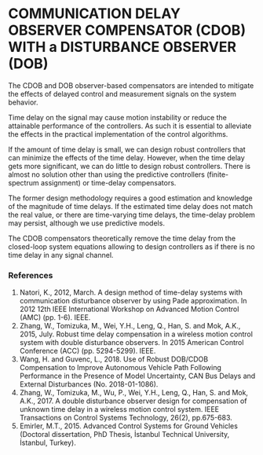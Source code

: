# COMMUNICATION DELAY OBSERVER COMPENSATOR (CDOB) WITH a DISTURBANCE OBSERVER (DOB)

The CDOB and DOB observer-based compensators are intended to mitigate the effects of delayed control and
measurement signals on the system behavior.

Time delay on the signal may cause motion instability or reduce the attainable performance of the controllers. As
such it is essential to alleviate the effects in the practical implementation of the control algorithms.

If the amount of time delay is small, we can design robust controllers that can minimize the effects of the
time delay. However, when the time delay gets more significant, we can do little to design robust controllers. There is
almost no solution other than using the predictive controllers (finite-spectrum assignment) or
time-delay compensators.

The former design methodology requires a good estimation and knowledge of the magnitude of time delays. If the
estimated time delay does not match the real value, or there are time-varying time delays, the time-delay problem may
persist, although we use predictive models.

The CDOB compensators theoretically remove the time delay from the closed-loop system equations allowing to
design controllers as if there is no time delay in any signal channel.

### References

1. Natori, K., 2012, March. A design method of time-delay systems with communication disturbance observer by using Pade
   approximation. In 2012 12th IEEE International Workshop on Advanced Motion Control (AMC) (pp. 1-6). IEEE.
2. Zhang, W., Tomizuka, M., Wei, Y.H., Leng, Q., Han, S. and Mok, A.K., 2015, July. Robust time delay compensation in a
   wireless motion control system with double disturbance observers. In 2015 American Control Conference (ACC) (pp.
   5294-5299). IEEE.
2. Wang, H. and Guvenc, L., 2018. Use of Robust DOB/CDOB Compensation to Improve Autonomous Vehicle Path Following
   Performance in the Presence of Model Uncertainty, CAN Bus Delays and External Disturbances (No. 2018-01-1086).
3. Zhang, W., Tomizuka, M., Wu, P., Wei, Y.H., Leng, Q., Han, S. and Mok, A.K., 2017. A double disturbance observer
   design for compensation of unknown time delay in a wireless motion control system. IEEE Transactions on Control
   Systems Technology, 26(2), pp.675-683.
4. Emirler, M.T., 2015. Advanced Control Systems for Ground Vehicles (Doctoral dissertation, PhD Thesis, İstanbul
   Technical University, İstanbul, Turkey).
